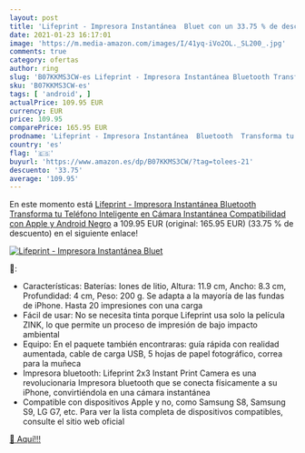 ```yaml
---
layout: post
title: 'Lifeprint - Impresora Instantánea  Bluet con un 33.75 % de descuento'
date: 2021-01-23 16:17:01
image: 'https://m.media-amazon.com/images/I/41yq-iVo2OL._SL200_.jpg'
comments: true
category: ofertas
author: ring
slug: 'B07KKMS3CW-es Lifeprint - Impresora Instantánea Bluetooth Transforma tu...'
sku: 'B07KKMS3CW-es'
tags: [ 'android', ]
actualPrice: 109.95 EUR
currency: EUR
price: 109.95
comparePrice: 165.95 EUR
prodname: 'Lifeprint - Impresora Instantánea  Bluetooth  Transforma tu Teléfono Inteligente en Cámara Instantánea  Compatibilidad con Apple y Android  Negro'
country: 'es'
flag: '🇪🇸'
buyurl: 'https://www.amazon.es/dp/B07KKMS3CW/?tag=tolees-21'
descuento: '33.75'
average: '109.95'
---
```


En este momento está [Lifeprint - Impresora Instantánea  Bluetooth  Transforma tu Teléfono Inteligente en Cámara Instantánea  Compatibilidad con Apple y Android  Negro](https://www.amazon.es/dp/B07KKMS3CW/?tag=tolees-21) a 109.95 EUR (original: 165.95 EUR) (33.75 %  de descuento) en el siguiente enlace!

[![Lifeprint - Impresora Instantánea  Bluet](https://m.media-amazon.com/images/I/41yq-iVo2OL._SL200_.jpg)](https://www.amazon.es/dp/B07KKMS3CW/?tag=tolees-21)

🔎:

- Características: Baterías: Iones de litio, Altura: 11.9 cm, Ancho: 8.3 cm, Profundidad: 4 cm, Peso: 200 g. Se adapta a la mayoría de las fundas de iPhone. Hasta 20 impresiones con una carga
- Fácil de usar: No se necesita tinta porque Lifeprint usa solo la película ZINK, lo que permite un proceso de impresión de bajo impacto ambiental
- Equipo: En el paquete también encontraras: guía rápida con realidad aumentada, cable de carga USB, 5 hojas de papel fotográfico, correa para la muñeca
- Impresora bluetooth: Lifeprint 2x3 Instant Print Camera es una revolucionaria Impresora bluetooth que se conecta físicamente a su iPhone, convirtiéndola en una cámara instantánea
- Compatible con dispositivos Apple y no, como Samsung S8, Samsung S9, LG G7, etc. Para ver la lista completa de dispositivos compatibles, consulte el sitio web oficial

[🛒 Aquí!!!](https://www.amazon.es/dp/B07KKMS3CW/?tag=tolees-21)
